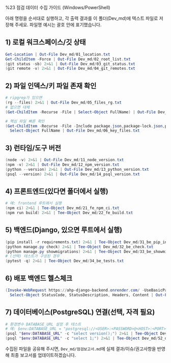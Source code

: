 %23 점검 데이터 수집 가이드 (Windows/PowerShell)

아래 명령을 순서대로 실행하고, 각 출력 결과를 이 폴더(Dev_md)에 텍스트 파일로 저장해 주세요. 파일명 예시는 괄호 안에 표기했습니다.

## 1) 로컬 워크스페이스/깃 상태
```powershell
Get-Location | Out-File Dev_md/01_location.txt
Get-ChildItem -Force | Out-File Dev_md/02_root_list.txt
(git status -sb) 2>&1 | Out-File Dev_md/03_git_status.txt
(git remote -v) 2>&1 | Out-File Dev_md/04_git_remotes.txt
```

## 2) 파일 인덱스/키 파일 존재 확인
```powershell
# ripgrep가 있으면
(rg --files) 2>&1 | Out-File Dev_md/05_files_rg.txt
# 없으면 대체
(Get-ChildItem -Recurse -File | Select-Object FullName) | Out-File Dev_md/05_files_fallback.txt

# 핵심 파일 빠른 확인
(Get-ChildItem -Recurse -File -Include package.json,package-lock.json,pnpm-lock.yaml,yarn.lock,requirements.txt,pyproject.toml,Pipfile,manage.py,README.md,AGENTS.md) |
  Select-Object FullName | Out-File Dev_md/06_key_files.txt
```

## 3) 런타임/도구 버전
```powershell
(node -v) 2>&1 | Out-File Dev_md/11_node_version.txt
(npm -v) 2>&1 | Out-File Dev_md/12_npm_version.txt
(python --version) 2>&1 | Out-File Dev_md/13_python_version.txt
(psql --version) 2>&1 | Out-File Dev_md/14_psql_version.txt
```

## 4) 프론트엔드(있다면 폴더에서 실행)
```powershell
# 예: frontend 루트에서 실행
(npm ci) 2>&1 | Tee-Object Dev_md/21_fe_npm_ci.txt
(npm run build) 2>&1 | Tee-Object Dev_md/22_fe_build.txt
```

## 5) 백엔드(Django, 있으면 루트에서 실행)
```powershell
(pip install -r requirements.txt) 2>&1 | Tee-Object Dev_md/31_be_pip_install.txt
(python manage.py check) 2>&1 | Tee-Object Dev_md/32_be_check.txt
(python manage.py showmigrations) 2>&1 | Tee-Object Dev_md/33_be_showmigrations.txt
# (선택) 테스트가 구성된 경우
(pytest -q) 2>&1 | Tee-Object Dev_md/34_be_tests.txt
```

## 6) 배포 백엔드 헬스체크
```powershell
(Invoke-WebRequest https://ahp-django-backend.onrender.com/ -UseBasicParsing) 2>&1 |
  Select-Object StatusCode, StatusDescription, Headers, Content | Out-File Dev_md/41_deploy_health.txt
```

## 7) 데이터베이스(PostgreSQL) 연결(선택, 자격 필요)
```powershell
# 환경변수 DATABASE_URL 설정 후 테스트
# 예: $env:DATABASE_URL = "postgresql://<USER>:<PASSWORD>@<HOST>:<PORT>/<DBNAME>"
(psql "$env:DATABASE_URL" -c "select version();") 2>&1 | Tee-Object Dev_md/51_db_version.txt
(psql "$env:DATABASE_URL" -c "select 1;") 2>&1 | Tee-Object Dev_md/52_db_ping.txt
```

수집된 파일을 공유해 주시면, `Dev_md/점검보고서.md`에 실제 결과/이슈/권고사항을 반영해 최종 보고서를 업데이트하겠습니다.
